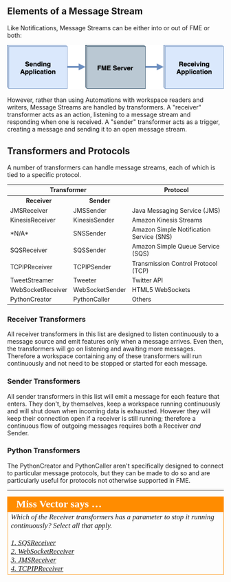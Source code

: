 ## Elements of a Message Stream ##

Like Notifications, Message Streams can be either into or out of FME or both:

![](./Images/Img5.001.WhatIsRealTime.png)

However, rather than using Automations with workspace readers and writers, Message Streams are handled by transformers. A "receiver" transformer acts as an action, listening to a message stream and responding when one is received. A "sender" transformer acts as a trigger, creating a message and sending it to an open message stream.


## Transformers and Protocols ##

A number of transformers can handle message streams, each of which is tied to a specific protocol.

<table>
<tr><th colspan="2">Transformer</th><th>Protocol</th></tr>
<tr><th>Receiver</th><th>Sender</th><th></th></tr>
<tr><td>JMSReceiver</td><td>JMSSender</td><td>Java Messaging Service (JMS)</td></tr>
<tr><td>KinesisReceiver</td><td>KinesisSender</td><td>Amazon Kinesis Streams</td></tr>
<tr><td>*N/A*</td><td>SNSSender</td><td>Amazon Simple Notification Service (SNS)</td></tr>
<tr><td>SQSReceiver</td><td>SQSSender</td><td>Amazon Simple Queue Service (SQS)</td></tr>
<tr><td>TCPIPReceiver</td><td>TCPIPSender</td><td>Transmission Control Protocol (TCP)</td></tr>
<tr><td>TweetStreamer</td><td>Tweeter</td><td>Twitter API</td></tr>
<tr><td>WebSocketReceiver</td><td>WebSocketSender</td><td>HTML5 WebSockets</td></tr>
<tr><td>PythonCreator</td><td>PythonCaller</td><td>Others</td></tr>
</table>

### Receiver Transformers ###
All receiver transformers in this list are designed to listen continuously to a message source and emit features only when a message arrives. Even then, the transformers will go on listening and awaiting more messages. Therefore a workspace containing any of these transformers will run continuously and not need to be stopped or started for each message.

### Sender Transformers ###
All sender transformers in this list will emit a message for each feature that enters. They don't, by themselves, keep a workspace running continuously and will shut down when incoming data is exhausted. However they will keep their connection open if a receiver is still running; therefore a continuous flow of outgoing messages requires both a Receiver *and* Sender.

### Python Transformers ###
The PythonCreator and PythonCaller aren't specifically designed to connect to particular message protocols, but they can be made to do so and are particularly useful for protocols not otherwise supported in FME.

---

<table style="border-spacing: 0px">
<tr>
<td style="vertical-align:middle;background-color:darkorange;border: 2px solid darkorange">
<i class="fa fa-quote-left fa-lg fa-pull-left fa-fw" style="color:white;padding-right: 12px;vertical-align:text-top"></i>
<span style="color:white;font-size:x-large;font-weight: bold;font-family:serif">Miss Vector says …</span>
</td>
</tr>

<tr>
<td style="border: 1px solid darkorange">
<span style="font-family:serif; font-style:italic; font-size:larger">
Which of the Receiver transformers has a parameter to stop it running continuously? Select all that apply.
<br><br><a href="http://52.73.3.37/fmedatastreaming/Manual/QAResponse2017.fmw?chapter=24&question=7&answer=1&DestDataset_TEXTLINE=C%3A%5CFMEOutput%5CQAResponse.html">1. SQSReceiver</a>
<br><a href="http://52.73.3.37/fmedatastreaming/Manual/QAResponse2017.fmw?chapter=24&question=7&answer=2&DestDataset_TEXTLINE=C%3A%5CFMEOutput%5CQAResponse.html">2. WebSocketReceiver</a>
<br><a href="http://52.73.3.37/fmedatastreaming/Manual/QAResponse2017.fmw?chapter=24&question=7&answer=3&DestDataset_TEXTLINE=C%3A%5CFMEOutput%5CQAResponse.html">3. JMSReceiver</a>
<br><a href="http://52.73.3.37/fmedatastreaming/Manual/QAResponse2017.fmw?chapter=24&question=7&answer=4&DestDataset_TEXTLINE=C%3A%5CFMEOutput%5CQAResponse.html">4. TCPIPReceiver</a>
</span>
</td>
</tr>
</table>
